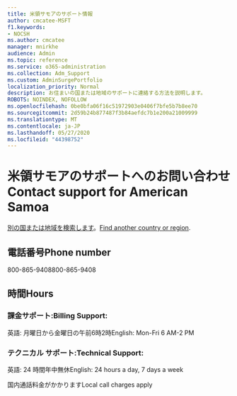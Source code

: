 ```yaml
---
title: 米領サモアのサポート情報
author: cmcatee-MSFT
f1.keywords:
- NOCSH
ms.author: cmcatee
manager: mnirkhe
audience: Admin
ms.topic: reference
ms.service: o365-administration
ms.collection: Adm_Support
ms.custom: AdminSurgePortfolio
localization_priority: Normal
description: お住まいの国または地域のサポートに連絡する方法を説明します。
ROBOTS: NOINDEX, NOFOLLOW
ms.openlocfilehash: 0be0bfa06f16c51972903e0406f7bfe5b7b8ee70
ms.sourcegitcommit: 2d59b24b877487f3b84aefdc7b1e200a21009999
ms.translationtype: MT
ms.contentlocale: ja-JP
ms.lasthandoff: 05/27/2020
ms.locfileid: "44398752"
---
```

# <a name="contact-support-for-american-samoa"></a><span data-ttu-id="743dd-103">米領サモアのサポートへのお問い合わせ</span><span class="sxs-lookup"><span data-stu-id="743dd-103">Contact support for American Samoa</span></span>

<span data-ttu-id="743dd-104">[別の国または地域を検索します](../contact-support-for-business-products.md)。</span><span class="sxs-lookup"><span data-stu-id="743dd-104">[Find another country or region](../contact-support-for-business-products.md).</span></span>

## <a name="phone-number"></a><span data-ttu-id="743dd-105">電話番号</span><span class="sxs-lookup"><span data-stu-id="743dd-105">Phone number</span></span>
<span data-ttu-id="743dd-106">800-865-9408</span><span class="sxs-lookup"><span data-stu-id="743dd-106">800-865-9408</span></span>

## <a name="hours"></a><span data-ttu-id="743dd-107">時間</span><span class="sxs-lookup"><span data-stu-id="743dd-107">Hours</span></span>
### <a name="billing-support"></a><span data-ttu-id="743dd-108">課金サポート:</span><span class="sxs-lookup"><span data-stu-id="743dd-108">Billing Support:</span></span>

<span data-ttu-id="743dd-109">英語: 月曜日から金曜日の午前6時2時</span><span class="sxs-lookup"><span data-stu-id="743dd-109">English: Mon-Fri 6 AM-2 PM</span></span>

### <a name="technical-support"></a><span data-ttu-id="743dd-110">テクニカル サポート:</span><span class="sxs-lookup"><span data-stu-id="743dd-110">Technical Support:</span></span>

<span data-ttu-id="743dd-111">英語: 24 時間年中無休</span><span class="sxs-lookup"><span data-stu-id="743dd-111">English: 24 hours a day, 7 days a week</span></span>

<span data-ttu-id="743dd-112">国内通話料金がかかります</span><span class="sxs-lookup"><span data-stu-id="743dd-112">Local call charges apply</span></span>
